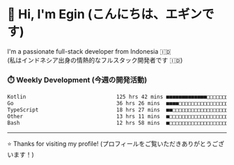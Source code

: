 # 👋 Hi, I'm Egin (こんにちは、エギンです)

I'm a passionate full-stack developer from Indonesia 🇮🇩  
(私はインドネシア出身の情熱的なフルスタック開発者です 🇮🇩)

### ⏱️ Weekly Development (今週の開発活動)

<!--START_SECTION:waka-->

```txt
Kotlin                             125 hrs 42 mins ■■■■■■■■■■■■■□□□□□□□□□□□□   51.87 %
Go                                 36 hrs 26 mins  ■■■■□□□□□□□□□□□□□□□□□□□□□   15.04 %
TypeScript                         18 hrs 27 mins  ■■□□□□□□□□□□□□□□□□□□□□□□□   07.62 %
Other                              13 hrs 11 mins  ■□□□□□□□□□□□□□□□□□□□□□□□□   05.44 %
Bash                               12 hrs 58 mins  ■□□□□□□□□□□□□□□□□□□□□□□□□   05.35 %
```

<!--END_SECTION:waka-->

---

⭐️ Thanks for visiting my profile! (プロフィールをご覧いただきありがとうございます！)


<!-- Security scan triggered at 2025-09-02 02:45:51 -->